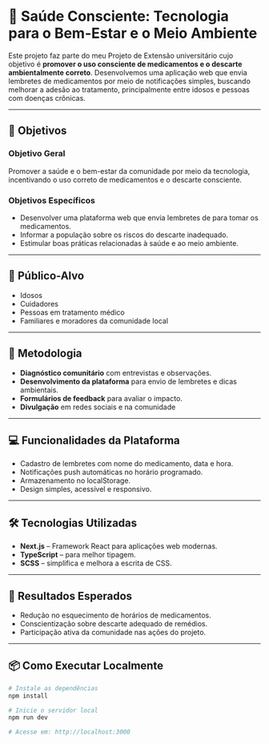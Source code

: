 # 💊 Saúde Consciente: Tecnologia para o Bem-Estar e o Meio Ambiente

Este projeto faz parte do meu Projeto de Extensão universitário cujo objetivo é **promover o uso consciente de medicamentos e o descarte ambientalmente correto**. Desenvolvemos uma aplicação web que envia lembretes de medicamentos por meio de notificações simples, buscando melhorar a adesão ao tratamento, principalmente entre idosos e pessoas com doenças crônicas.

---

## 🎯 Objetivos

### Objetivo Geral
Promover a saúde e o bem-estar da comunidade por meio da tecnologia, incentivando o uso correto de medicamentos e o descarte consciente.

### Objetivos Específicos
- Desenvolver uma plataforma web que envia lembretes de para tomar os medicamentos.
- Informar a população sobre os riscos do descarte inadequado.
- Estimular boas práticas relacionadas à saúde e ao meio ambiente.

---

## 👥 Público-Alvo

- Idosos
- Cuidadores
- Pessoas em tratamento médico
- Familiares e moradores da comunidade local

---

## 🧪 Metodologia

- **Diagnóstico comunitário** com entrevistas e observações.
- **Desenvolvimento da plataforma** para envio de lembretes e dicas ambientais.
- **Formulários de feedback** para avaliar o impacto.
- **Divulgação** em redes sociais e na comunidade

---

## 💻 Funcionalidades da Plataforma

- Cadastro de lembretes com nome do medicamento, data e hora.
- Notificações push automáticas no horário programado.
- Armazenamento no localStorage.
- Design simples, acessível e responsivo.

---

## 🛠️ Tecnologias Utilizadas

- **Next.js** – Framework React para aplicações web modernas.
- **TypeScript** – para melhor tipagem.
- **SCSS** – simplifica e melhora a escrita de CSS.

---

## 🌱 Resultados Esperados

- Redução no esquecimento de horários de medicamentos.
- Conscientização sobre descarte adequado de remédios.
- Participação ativa da comunidade nas ações do projeto.

---

## 📦 Como Executar Localmente

```bash
# Instale as dependências
npm install

# Inicie o servidor local
npm run dev

# Acesse em: http://localhost:3000
